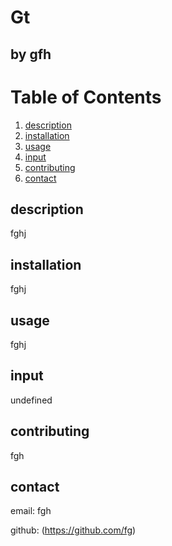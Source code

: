 # Gt
## by gfh

# Table of Contents 
1. [description](#description)
2. [installation](#installation)
3. [usage](#usage)
4. [input](#input)
5. [contributing](#contributing)
6. [contact](#contact)

## description
fghj

## installation 
fghj

## usage 
fghj

## input
undefined

## contributing
fgh

## contact
email: fgh

github: (https://github.com/fg)
    
